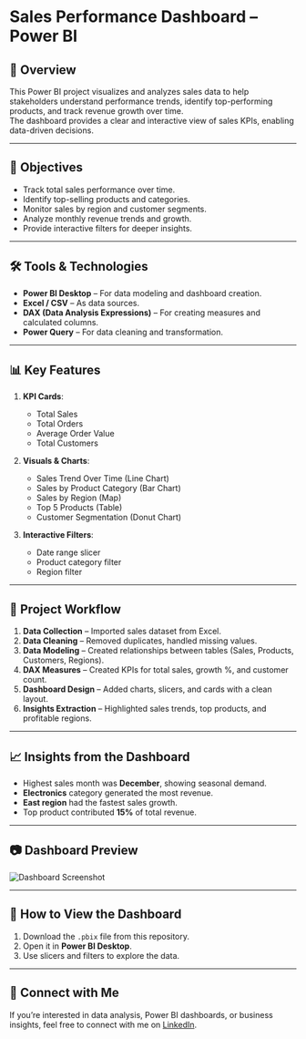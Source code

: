 # Sales Performance Dashboard – Power BI

## 📌 Overview
This Power BI project visualizes and analyzes sales data to help stakeholders understand performance trends, identify top-performing products, and track revenue growth over time.  
The dashboard provides a clear and interactive view of sales KPIs, enabling data-driven decisions.

---

## 🎯 Objectives
- Track total sales performance over time.
- Identify top-selling products and categories.
- Monitor sales by region and customer segments.
- Analyze monthly revenue trends and growth.
- Provide interactive filters for deeper insights.

---

## 🛠 Tools & Technologies
- **Power BI Desktop** – For data modeling and dashboard creation.
- **Excel / CSV** – As data sources.
- **DAX (Data Analysis Expressions)** – For creating measures and calculated columns.
- **Power Query** – For data cleaning and transformation.

---

## 📊 Key Features
1. **KPI Cards**:  
   - Total Sales  
   - Total Orders  
   - Average Order Value  
   - Total Customers

2. **Visuals & Charts**:
   - Sales Trend Over Time (Line Chart)
   - Sales by Product Category (Bar Chart)
   - Sales by Region (Map)
   - Top 5 Products (Table)
   - Customer Segmentation (Donut Chart)

3. **Interactive Filters**:
   - Date range slicer
   - Product category filter
   - Region filter

---

## 📂 Project Workflow
1. **Data Collection** – Imported sales dataset from Excel.
2. **Data Cleaning** – Removed duplicates, handled missing values.
3. **Data Modeling** – Created relationships between tables (Sales, Products, Customers, Regions).
4. **DAX Measures** – Created KPIs for total sales, growth %, and customer count.
5. **Dashboard Design** – Added charts, slicers, and cards with a clean layout.
6. **Insights Extraction** – Highlighted sales trends, top products, and profitable regions.

---

## 📈 Insights from the Dashboard
- Highest sales month was **December**, showing seasonal demand.
- **Electronics** category generated the most revenue.
- **East region** had the fastest sales growth.
- Top product contributed **15%** of total revenue.

---

## 📷 Dashboard Preview
![Dashboard Screenshot](link-to-dashboard-image)

---

## 🚀 How to View the Dashboard
1. Download the `.pbix` file from this repository.
2. Open it in **Power BI Desktop**.
3. Use slicers and filters to explore the data.

---

## 🤝 Connect with Me
If you’re interested in data analysis, Power BI dashboards, or business insights, feel free to connect with me on [LinkedIn](your-linkedin-profile).
